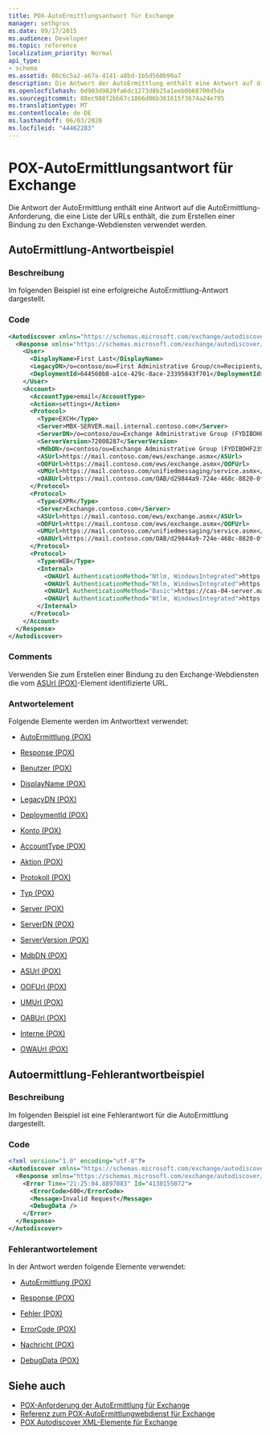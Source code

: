 ```yaml
---
title: POX-AutoErmittlungsantwort für Exchange
manager: sethgros
ms.date: 09/17/2015
ms.audience: Developer
ms.topic: reference
localization_priority: Normal
api_type:
- schema
ms.assetid: 08c6c5a2-a67a-4141-a8bd-1b5d560b90a7
description: Die Antwort der AutoErmittlung enthält eine Antwort auf die AutoErmittlung-Anforderung, die eine Liste der URLs enthält, die zum Erstellen einer Bindung zu den Exchange-Webdiensten verwendet werden.
ms.openlocfilehash: 0d903d9829fa6dc1273d8b25a1eeb0b68700d5da
ms.sourcegitcommit: 88ec988f2bb67c1866d06b361615f3674a24e795
ms.translationtype: MT
ms.contentlocale: de-DE
ms.lasthandoff: 06/03/2020
ms.locfileid: "44462283"
---
```

# <a name="pox-autodiscover-response-for-exchange"></a>POX-AutoErmittlungsantwort für Exchange

Die Antwort der AutoErmittlung enthält eine Antwort auf die AutoErmittlung-Anforderung, die eine Liste der URLs enthält, die zum Erstellen einer Bindung zu den Exchange-Webdiensten verwendet werden.
  
## <a name="autodiscover-response-example"></a>AutoErmittlung-Antwortbeispiel

### <a name="description"></a>Beschreibung

Im folgenden Beispiel ist eine erfolgreiche AutoErmittlung-Antwort dargestellt.
  
### <a name="code"></a>Code

```XML
<Autodiscover xmlns="https://schemas.microsoft.com/exchange/autodiscover/responseschema/2006">
  <Response xmlns="https://schemas.microsoft.com/exchange/autodiscover/outlook/responseschema/2006a">
    <User>
      <DisplayName>First Last</DisplayName>
      <LegacyDN>/o=contoso/ou=First Administrative Group/cn=Recipients/cn=iuser885646</LegacyDN>
      <DeploymentId>644560b8-a1ce-429c-8ace-23395843f701</DeploymentId>
    </User>
    <Account>
      <AccountType>email</AccountType>
      <Action>settings</Action>
      <Protocol>
        <Type>EXCH</Type>
        <Server>MBX-SERVER.mail.internal.contoso.com</Server>
        <ServerDN>/o=contoso/ou=Exchange Administrative Group (FYDIBOHF23SPDLT)/cn=Configuration/cn=Servers/cn=MBX-SERVER</ServerDN>
        <ServerVersion>72008287</ServerVersion>
        <MdbDN>/o=contoso/ou=Exchange Administrative Group (FYDIBOHF23SPDLT)/cn=Configuration/cn=Servers/cn=MBX-SERVER/cn=Microsoft Private MDB</MdbDN>
        <ASUrl>https://mail.contoso.com/ews/exchange.asmx</ASUrl>
        <OOFUrl>https://mail.contoso.com/ews/exchange.asmx</OOFUrl>
        <UMUrl>https://mail.contoso.com/unifiedmessaging/service.asmx</UMUrl>
        <OABUrl>https://mail.contoso.com/OAB/d29844a9-724e-468c-8820-0f7b345b767b/</OABUrl>
      </Protocol>
      <Protocol>
        <Type>EXPR</Type>
        <Server>Exchange.contoso.com</Server>
        <ASUrl>https://mail.contoso.com/ews/exchange.asmx</ASUrl>
        <OOFUrl>https://mail.contoso.com/ews/exchange.asmx</OOFUrl>
        <UMUrl>https://mail.contoso.com/unifiedmessaging/service.asmx</UMUrl>
        <OABUrl>https://mail.contoso.com/OAB/d29844a9-724e-468c-8820-0f7b345b767b/</OABUrl>
      </Protocol>
      <Protocol>
        <Type>WEB</Type>
        <Internal>
          <OWAUrl AuthenticationMethod="Ntlm, WindowsIntegrated">https://cas-01-server.mail.internal.contoso.com/owa</OWAUrl>
          <OWAUrl AuthenticationMethod="Ntlm, WindowsIntegrated">https://cas-02-server.mail.internal.contoso.com/owa</OWAUrl>
          <OWAUrl AuthenticationMethod="Basic">https://cas-04-server.mail.internal.contoso.com/owa</OWAUrl>
          <OWAUrl AuthenticationMethod="Ntlm, WindowsIntegrated">https://cas-05-server.mail.internal.contoso.com/owa</OWAUrl>
        </Internal>
      </Protocol>
    </Account>
  </Response>
</Autodiscover>
```

### <a name="comments"></a>Comments

Verwenden Sie zum Erstellen einer Bindung zu den Exchange-Webdiensten die vom [ASUrl (POX)](asurl-pox.md)-Element identifizierte URL. 
  
### <a name="response-element"></a>Antwortelement

Folgende Elemente werden im Antworttext verwendet:
  
- [AutoErmittlung (POX)](autodiscover-pox.md)
    
- [Response (POX)](response-pox.md)
    
- [Benutzer (POX)](user-pox.md)
    
- [DisplayName (POX)](displayname-pox.md)
    
- [LegacyDN (POX)](legacydn-pox.md)
    
- [DeploymentId (POX)](deploymentid-pox.md)
    
- [Konto (POX)](account-pox.md)
    
- [AccountType (POX)](accounttype-pox.md)
    
- [Aktion (POX)](action-pox.md)
    
- [Protokoll (POX)](protocol-pox.md)
    
- [Typ (POX)](type-pox.md)
    
- [Server (POX)](server-pox.md)
    
- [ServerDN (POX)](serverdn-pox.md)
    
- [ServerVersion (POX)](serverversion-pox.md)
    
- [MdbDN (POX)](mdbdn-pox.md)
    
- [ASUrl (POX)](asurl-pox.md)
    
- [OOFUrl (POX)](oofurl-pox.md)
    
- [UMUrl (POX)](umurl-pox.md)
    
- [OABUrl (POX)](oaburl-pox.md)
    
- [Interne (POX)](internal-pox.md)
    
- [OWAUrl (POX)](owaurl-pox.md)
    
## <a name="autodiscover-error-response-example"></a>Autoermittlung-Fehlerantwortbeispiel

### <a name="description"></a>Beschreibung

Im folgenden Beispiel ist eine Fehlerantwort für die AutoErmittlung dargestellt.
  
### <a name="code"></a>Code

```XML
<?xml version="1.0" encoding="utf-8"?>
<Autodiscover xmlns="https://schemas.microsoft.com/exchange/autodiscover/responseschema/2006">
  <Response xmlns="https://schemas.microsoft.com/exchange/autodiscover/responseschema/2006">
    <Error Time="21:25:04.8897083" Id="4130155072">
      <ErrorCode>600</ErrorCode>
      <Message>Invalid Request</Message>
      <DebugData />
    </Error>
  </Response>
</Autodiscover>
```

### <a name="error-response-element"></a>Fehlerantwortelement

In der Antwort werden folgende Elemente verwendet:
  
- [AutoErmittlung (POX)](autodiscover-pox.md)
    
- [Response (POX)](response-pox.md)
    
- [Fehler (POX)](error-pox.md)
    
- [ErrorCode (POX)](errorcode-pox.md)
    
- [Nachricht (POX)](message-pox.md)
    
- [DebugData (POX)](debugdata-pox.md)
    
## <a name="see-also"></a>Siehe auch

- [POX-Anforderung der AutoErmittlung für Exchange](pox-autodiscover-request-for-exchange.md)
- [Referenz zum POX-AutoErmittlungwebdienst für Exchange](pox-autodiscover-web-service-reference-for-exchange.md) 
- [POX Autodiscover XML-Elemente für Exchange](pox-autodiscover-xml-elements-for-exchange.md)

